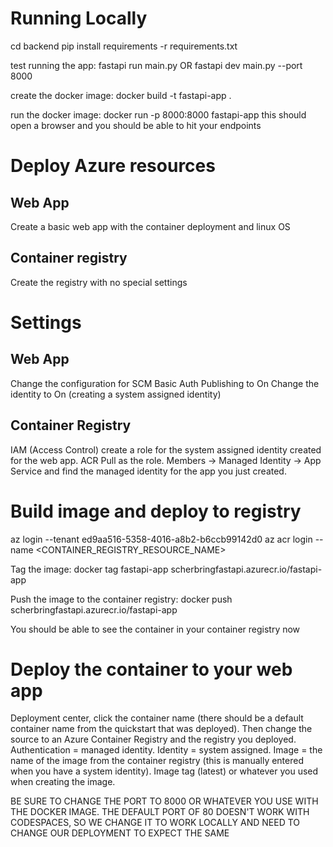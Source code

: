 # Running Locally
cd backend
pip install requirements -r requirements.txt

test running the app: fastapi run main.py
OR
fastapi dev main.py --port 8000

create the docker image: docker build -t fastapi-app .

run the docker image: docker run -p 8000:8000 fastapi-app
this should open a browser and you should be able to hit your endpoints

# Deploy Azure resources
## Web App
Create a basic web app with the container deployment and linux OS

## Container registry
Create the registry with no special settings

# Settings
## Web App
Change the configuration for SCM Basic Auth Publishing to On
Change the identity to On (creating a system assigned identity)

## Container Registry
IAM (Access Control) create a role for the system assigned identity created for the web app. ACR Pull as the role. Members -> Managed Identity -> App Service and find the managed identity for the app you just created.

# Build image and deploy to registry
az login --tenant ed9aa516-5358-4016-a8b2-b6ccb99142d0
az acr login --name <CONTAINER_REGISTRY_RESOURCE_NAME>

Tag the image: docker tag fastapi-app scherbringfastapi.azurecr.io/fastapi-app

Push the image to the container registry: docker push scherbringfastapi.azurecr.io/fastapi-app

You should be able to see the container in your container registry now

# Deploy the container to your web app
Deployment center, click the container name (there should be a default container name from the quickstart that was deployed). Then change the source to an Azure Container Registry and the registry you deployed. Authentication = managed identity. Identity = system assigned. Image = the name of the image from the container registry (this is manually entered when you have a system identity). Image tag (latest) or whatever you used when creating the image.

BE SURE TO CHANGE THE PORT TO 8000 OR WHATEVER YOU USE WITH THE DOCKER IMAGE. THE DEFAULT PORT OF 80 DOESN'T WORK WITH CODESPACES, SO WE CHANGE IT TO WORK LOCALLY AND NEED TO CHANGE OUR DEPLOYMENT TO EXPECT THE SAME